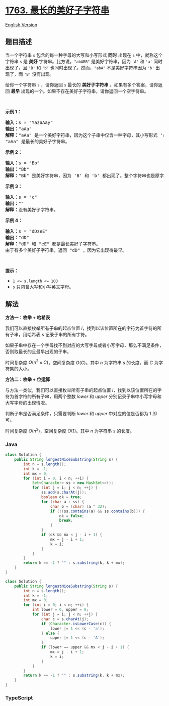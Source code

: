 # [1763. 最长的美好子字符串](https://leetcode.cn/problems/longest-nice-substring)

[English Version](/solution/1700-1799/1763.Longest%20Nice%20Substring/README_EN.md)

## 题目描述

<!-- 这里写题目描述 -->

<p>当一个字符串 <code>s</code> 包含的每一种字母的大写和小写形式 <strong>同时</strong> 出现在 <code>s</code> 中，就称这个字符串 <code>s</code> 是 <strong>美好</strong> 字符串。比方说，<code>"abABB"</code> 是美好字符串，因为 <code>'A'</code> 和 <code>'a'</code> 同时出现了，且 <code>'B'</code> 和 <code>'b'</code> 也同时出现了。然而，<code>"abA"</code> 不是美好字符串因为 <code>'b'</code> 出现了，而 <code>'B'</code> 没有出现。</p>

<p>给你一个字符串 <code>s</code> ，请你返回 <code>s</code> 最长的 <strong>美好子字符串</strong> 。如果有多个答案，请你返回 <strong>最早</strong> 出现的一个。如果不存在美好子字符串，请你返回一个空字符串。</p>

<p> </p>

<p><strong>示例 1：</strong></p>

<pre>
<b>输入：</b>s = "YazaAay"
<b>输出：</b>"aAa"
<strong>解释：</strong>"aAa" 是一个美好字符串，因为这个子串中仅含一种字母，其小写形式 'a' 和大写形式 'A' 也同时出现了。
"aAa" 是最长的美好子字符串。
</pre>

<p><strong>示例 2：</strong></p>

<pre>
<b>输入：</b>s = "Bb"
<b>输出：</b>"Bb"
<b>解释：</b>"Bb" 是美好字符串，因为 'B' 和 'b' 都出现了。整个字符串也是原字符串的子字符串。</pre>

<p><strong>示例 3：</strong></p>

<pre>
<b>输入：</b>s = "c"
<b>输出：</b>""
<b>解释：</b>没有美好子字符串。</pre>

<p><strong>示例 4：</strong></p>

<pre>
<b>输入：</b>s = "dDzeE"
<b>输出：</b>"dD"
<strong>解释：</strong>"dD" 和 "eE" 都是最长美好子字符串。
由于有多个美好子字符串，返回 "dD" ，因为它出现得最早。</pre>

<p> </p>

<p><strong>提示：</strong></p>

<ul>
	<li><code>1 <= s.length <= 100</code></li>
	<li><code>s</code> 只包含大写和小写英文字母。</li>
</ul>

## 解法

**方法一：枚举 + 哈希表**

我们可以直接枚举所有子串的起点位置 $i$，找到以该位置所在的字符为首字符的所有子串，用哈希表 $s$ 记录子串的所有字符。

如果子串中存在一个字母找不到对应的大写字母或者小写字母，那么不满足条件，否则取最长的且最早出现的子串。

时间复杂度 $O(n^2 \times C)$，空间复杂度 $O(C)$。其中 $n$ 为字符串 $s$ 的长度，而 $C$ 为字符集的大小。

**方法二：枚举 + 位运算**

与方法一类似，我们可以直接枚举所有子串的起点位置 $i$，找到以该位置所在的字符为首字符的所有子串，用两个整数 $lower$ 和 $upper$ 分别记录子串中小写字母和大写字母的出现情况。

判断子串是否满足条件，只需要判断 $lower$ 和 $upper$ 中对应的位是否都为 $1$ 即可。

时间复杂度 $O(n^2)$，空间复杂度 $O(1)$。其中 $n$ 为字符串 $s$ 的长度。

### **Java**

```java
class Solution {
    public String longestNiceSubstring(String s) {
        int n = s.length();
        int k = -1;
        int mx = 0;
        for (int i = 0; i < n; ++i) {
            Set<Character> ss = new HashSet<>();
            for (int j = i; j < n; ++j) {
                ss.add(s.charAt(j));
                boolean ok = true;
                for (char a : ss) {
                    char b = (char) (a ^ 32);
                    if (!(ss.contains(a) && ss.contains(b))) {
                        ok = false;
                        break;
                    }
                }
                if (ok && mx < j - i + 1) {
                    mx = j - i + 1;
                    k = i;
                }
            }
        }
        return k == -1 ? "" : s.substring(k, k + mx);
    }
}
```

```java
class Solution {
    public String longestNiceSubstring(String s) {
        int n = s.length();
        int k = -1;
        int mx = 0;
        for (int i = 0; i < n; ++i) {
            int lower = 0, upper = 0;
            for (int j = i; j < n; ++j) {
                char c = s.charAt(j);
                if (Character.isLowerCase(c)) {
                    lower |= 1 << (c - 'a');
                } else {
                    upper |= 1 << (c - 'A');
                }
                if (lower == upper && mx < j - i + 1) {
                    mx = j - i + 1;
                    k = i;
                }
            }
        }
        return k == -1 ? "" : s.substring(k, k + mx);
    }
}
```

### **TypeScript**
